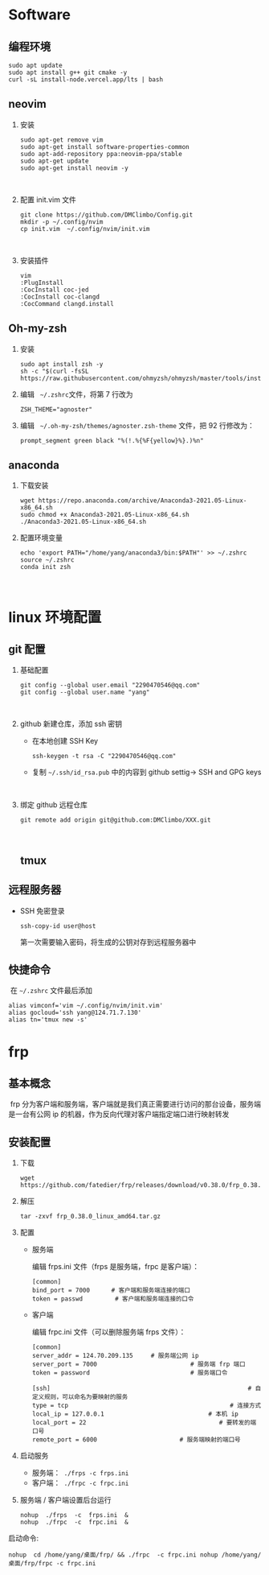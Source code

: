 # Software

## 编程环境

```
sudo apt update
sudo apt install g++ git cmake -y
curl -sL install-node.vercel.app/lts | bash
```



## neovim

1. 安装

   ```
   sudo apt-get remove vim
   sudo apt-get install software-properties-common
   sudo apt-add-repository ppa:neovim-ppa/stable
   sudo apt-get update
   sudo apt-get install neovim -y
   ```

   ​    

2. 配置 init.vim 文件

   ```
   git clone https://github.com/DMClimbo/Config.git
   mkdir -p ~/.config/nvim
   cp init.vim  ~/.config/nvim/init.vim
   ```

   ​     

3. 安装插件

   ```
   vim
   :PlugInstall
   :CocInstall coc-jed
   :CocInstall coc-clangd
   :CocCommand clangd.install 
   ```
   
   

## Oh-my-zsh

1. 安装

   ```
   sudo apt install zsh -y
   sh -c "$(curl -fsSL https://raw.githubusercontent.com/ohmyzsh/ohmyzsh/master/tools/install.sh)"
   ```

   

2. 编辑 ` ~/.zshrc`文件，将第 7 行改为

   ``` 
   ZSH_THEME="agnoster"
   ```

   

3. 编辑 ` ~/.oh-my-zsh/themes/agnoster.zsh-theme` 文件，把 92 行修改为：

   ```
   prompt_segment green black "%(!.%{%F{yellow}%}.)%n"
   ```

   



## anaconda

1. 下载安装

   ```
   wget https://repo.anaconda.com/archive/Anaconda3-2021.05-Linux-x86_64.sh
   sudo chmod +x Anaconda3-2021.05-Linux-x86_64.sh
   ./Anaconda3-2021.05-Linux-x86_64.sh  
   ```

     

2. 配置环境变量

   ```
   echo 'export PATH="/home/yang/anaconda3/bin:$PATH"' >> ~/.zshrc
   source ~/.zshrc
   conda init zsh
   ```

   



​				

# linux 环境配置

## git 配置

1. 基础配置

   ```
   git config --global user.email "2290470546@qq.com"
   git config --global user.name "yang"
   ```

   ​		

2. github 新建仓库，添加 ssh 密钥

   - 在本地创建 SSH Key 

     ```
     ssh-keygen -t rsa -C "2290470546@qq.com"
     ```

   - 复制 `~/.ssh/id_rsa.pub` 中的内容到 github settig-> SSH and GPG keys

     ​	

3. 绑定 github 远程仓库

   ```
   git remote add origin git@github.com:DMClimbo/XXX.git
   ```

   ​		

   ## tmux



## 远程服务器

- SSH 免密登录

  ```
  ssh-copy-id user@host
  ```

  第一次需要输入密码，将生成的公钥对存到远程服务器中



## 快捷命令

​     在 `~/.zshrc` 文件最后添加

```
alias vimconf='vim ~/.config/nvim/init.vim'
alias gocloud='ssh yang@124.71.7.130'
alias tn='tmux new -s'
```









# frp

## 基本概念

​		frp 分为客户端和服务端，客户端就是我们真正需要进行访问的那台设备，服务端是一台有公网 ip 的机器，作为反向代理对客户端指定端口进行映射转发



## 安装配置

1. 下载

   ```
   wget   https://github.com/fatedier/frp/releases/download/v0.38.0/frp_0.38.0_linux_amd64.tar.gz
   ```



2. 解压 

   ```
   tar -zxvf frp_0.38.0_linux_amd64.tar.gz
   ```

    

3. 配置

   - 服务端

     编辑 frps.ini 文件（frps 是服务端，frpc 是客户端）：

     ```
     [common]
     bind_port = 7000      # 客户端和服务端连接的端口
     token = passwd         # 客户端和服务端连接的口令
     ```

      

   - 客户端

     编辑 frpc.ini 文件（可以删除服务端 frps 文件）：

     ```
     [common]
     server_addr = 124.70.209.135     # 服务端公网 ip
     server_port = 7000							 # 服务端 frp 端口
     token = password						     # 服务端口令
     
     [ssh]														 # 自定义规则，可以命名为要映射的服务
     type = tcp                                             # 连接方式
     local_ip = 127.0.0.1                   		  # 本机 ip
     local_port = 22									 # 要转发的端口号
     remote_port = 6000						  # 服务端映射的端口号
     
     ```

      

4. 启动服务

   - 服务端：``` ./frps -c frps.ini```
   - 客户端：``` ./frpc -c frpc.ini```

    

5. 服务端 / 客户端设置后台运行

   ```
   nohup  ./frps  -c  frps.ini  &
   nohup  ./frpc  -c  frpc.ini  &
   ```

   

启动命令:

```
nohup  cd /home/yang/桌面/frp/ && ./frpc  -c frpc.ini nohup /home/yang/桌面/frp/frpc -c frpc.ini
```







 

